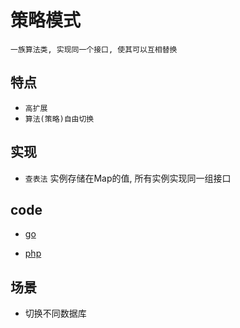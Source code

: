 # 策略模式

    一族算法类, 实现同一个接口, 使其可以互相替换

## 特点

- `高扩展`
- `算法(策略)自由切换`

## 实现

- `查表法` 实例存储在Map的值, 所有实例实现同一组接口

## code

- [go](src/go/dp/strategy.go)

- [php](src/php_design_patterns/strategy/strategy.php)

## 场景

- 切换不同数据库